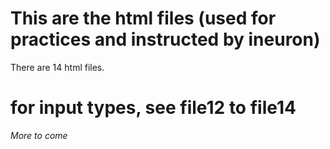 # This are the html files (used for practices and instructed by ineuron)

There are 14 html files.

# for input types, see file12 to file14
*More to come*

 